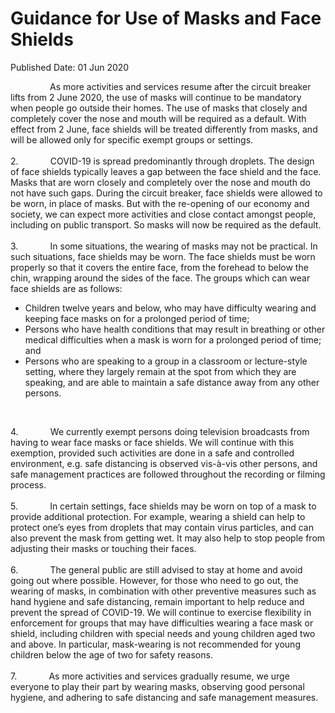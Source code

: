 <html>
    <meta http-equiv="Content-Type" content="text/html; charset=utf-8"/>
    <meta charset="utf-8"/>
    <title>Guidance for Use of Masks and Face Shields</title>
    <body><h1>Guidance for Use of Masks and Face Shields</h1>
    <p>Published Date: 01 Jun 2020</p> <p>&nbsp; &nbsp; &nbsp; &nbsp; &nbsp; &nbsp; &nbsp; &nbsp; As more activities and services resume after the circuit breaker lifts from 2 June 2020, the use of masks will continue to be mandatory when people go outside their homes. The use of masks that closely and completely cover the nose and mouth will be required as a default. With effect from 2 June, face shields will be treated differently from masks, and will be allowed only for specific exempt groups or settings.<br><br>2.&nbsp; &nbsp; &nbsp; &nbsp; &nbsp; &nbsp; &nbsp;COVID-19 is spread predominantly through droplets. The design of face shields typically leaves a gap between the face shield and the face. Masks that are worn closely and completely over the nose and mouth do not have such gaps. During the circuit breaker, face shields were allowed to be worn, in place of masks. But with the re-opening of our economy and society, we can expect more activities and close contact amongst people, including on public transport. So masks will now be required as the default.<br><br>3.&nbsp; &nbsp; &nbsp; &nbsp; &nbsp; &nbsp; &nbsp;In some situations, the wearing of masks may not be practical. In such situations, face shields may be worn. The face shields must be worn properly so that it covers the entire face, from the forehead to below the chin, wrapping around the sides of the face. The groups which can wear face shields are as follows:</p> <ul><li>Children twelve years and below, who may have difficulty wearing and keeping face masks on for a prolonged period of time;</li><li>Persons who have health conditions that may result in breathing or other medical difficulties when a mask is worn for a prolonged period of time; and</li><li>Persons who are speaking to a group in a classroom or lecture-style setting, where they largely remain at the spot from which they are speaking, and are able to maintain a safe distance away from any other persons.<p>&nbsp;</p></li></ul> <p>4.&nbsp; &nbsp; &nbsp; &nbsp; &nbsp; &nbsp; &nbsp;We currently exempt persons doing television broadcasts from having to wear face masks or face shields. We will continue with this exemption, provided such activities are done in a safe and controlled environment, e.g. safe distancing is observed vis-à-vis other persons, and safe management practices are followed throughout the recording or filming process.<br><br>5.&nbsp; &nbsp; &nbsp; &nbsp; &nbsp; &nbsp; &nbsp;In certain settings, face shields may be worn on top of a mask to provide additional protection. For example, wearing a shield can help to protect one’s eyes from droplets that may contain virus particles, and can also prevent the mask from getting wet. It may also help to stop people from adjusting their masks or touching their faces.<br><br>6.&nbsp; &nbsp; &nbsp; &nbsp; &nbsp; &nbsp; &nbsp;The general public are still advised to stay at home and avoid going out where possible. However, for those who need to go out, the wearing of masks, in combination with other preventive measures such as hand hygiene and safe distancing, remain important to help reduce and prevent the spread of COVID-19. We will continue to exercise flexibility in enforcement for groups that may have difficulties wearing a face mask or shield, including children with special needs and young children aged two and above. In particular, mask-wearing is not recommended for young children below the age of two for safety reasons.<br><br>7.&nbsp; &nbsp; &nbsp; &nbsp; &nbsp; &nbsp; &nbsp;As more activities and services gradually resume, we urge everyone to play their part by wearing masks, observing good personal hygiene, and adhering to safe distancing and safe management measures.</p></body>
</html>